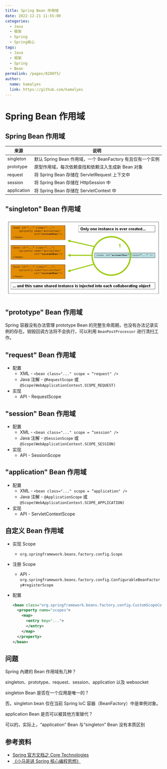 ```yaml
---
title: Spring Bean 作用域
date: 2022-12-21 11:55:00
categories: 
  - Java
  - 框架
  - Spring
  - Spring核心
tags: 
  - Java
  - 框架
  - Spring
  - Bean
permalink: /pages/8289f5/
author: 
  name: kamalyes
  link: https://github.com/kamalyes
---
```


# Spring Bean 作用域

## Spring Bean 作用域

| 来源        | 说明                                                       |
| ----------- | ---------------------------------------------------------- |
| singleton   | 默认 Spring Bean 作用域，一个 BeanFactory 有且仅有一个实例 |
| prototype   | 原型作用域，每次依赖查找和依赖注入生成新 Bean 对象         |
| request     | 将 Spring Bean 存储在 ServletRequest 上下文中              |
| session     | 将 Spring Bean 存储在 HttpSession 中                       |
| application | 将 Spring Bean 存储在 ServletContext 中                    |

## "singleton" Bean 作用域

![](https://raw.githubusercontent.com/kamalyes/image-bed/master/snap/20221221170833.png)

## "prototype" Bean 作用域

Spring 容器没有办法管理 prototype Bean 的完整生命周期，也没有办法记录实例的存在。销毁回调方法将不会执行，可以利用 `BeanPostProcessor` 进行清扫工作。

## "request" Bean 作用域

- 配置
  - XML - `<bean class="..." scope = “request" />`
  - Java 注解 - `@RequestScope` 或 `@Scope(WebApplicationContext.SCOPE_REQUEST)`
- 实现
  - API - RequestScope

## "session" Bean 作用域

- 配置
  - XML - `<bean class="..." scope = “session" />`
  - Java 注解 - `@SessionScope` 或 `@Scope(WebApplicationContext.SCOPE_SESSION)`
- 实现
  - API - SessionScope

## "application" Bean 作用域

- 配置
  - XML - `<bean class="..." scope = “application" />`
  - Java 注解 - `@ApplicationScope` 或 `@Scope(WebApplicationContext.SCOPE_APPLICATION)`
- 实现
  - API - ServletContextScope

## 自定义 Bean 作用域

- 实现 Scope

  - `org.springframework.beans.factory.config.Scope`

- 注册 Scope

  - API - `org.springframework.beans.factory.config.ConfigurableBeanFactory#registerScope`

- 配置

  ```xml
  <bean class="org.springframework.beans.factory.config.CustomScopeConfigurer">
    <property name="scopes">
      <map>
        <entry key="...">
        </entry>
      </map>
    </property>
  </bean>
  ```

## 问题

Spring 內建的 Bean 作用域有几种？

singleton、prototype、request、session、application 以及 websocket

singleton Bean 是否在一个应用是唯一的？

否。singleton bean 仅在当前 Spring IoC 容器（BeanFactory）中是单例对象。

application Bean 是否可以被其他方案替代？

可以的，实际上，“application” Bean 与“singleton” Bean 没有本质区别

## 参考资料

- [Spring 官方文档之 Core Technologies](https://docs.spring.io/spring-framework/docs/current/spring-framework-reference/core.html#beans)
- [《小马哥讲 Spring 核心编程思想》](https://time.geekbang.org/course/intro/265)
